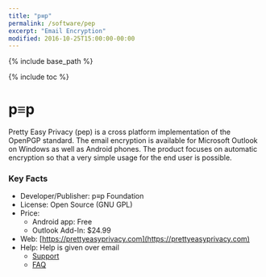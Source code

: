 ```yaml
---
title: "p≡p"
permalink: /software/pep
excerpt: "Email Encryption"
modified: 2016-10-25T15:00:00-00:00
---
```


{% include base_path %}

{% include toc %}

# p≡p

Pretty Easy Privacy (pep) is a cross platform implementation of the OpenPGP standard. The email encryption is available for Microsoft Outlook on Windows as well as Android phones. The product focuses on automatic encryption so that a very simple usage for the end user is possible.

### Key Facts

* Developer/Publisher: p≡p Foundation
* License: Open Source (GNU GPL)
* Price: 
	* Android app: Free 
	* Outlook Add-In: $24.99
* Web: [https://prettyeasyprivacy.com](https://prettyeasyprivacy.com)
* Help: Help is given over email
	* [Support](https://prettyeasyprivacy.com/contact-us/)
	* [FAQ](https://prettyeasyprivacy.com/faq/)